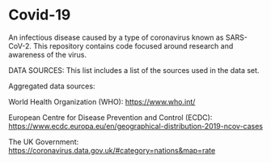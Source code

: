 # Covid-19

An infectious disease caused by a type of coronavirus known as SARS-CoV-2. This repository contains code focused around research and awareness of the virus.


DATA SOURCES: This list includes a list of the sources used in the data set. 

Aggregated data sources:

World Health Organization (WHO): https://www.who.int/

European Centre for Disease Prevention and Control (ECDC): https://www.ecdc.europa.eu/en/geographical-distribution-2019-ncov-cases

The UK Government: https://coronavirus.data.gov.uk/#category=nations&map=rate
